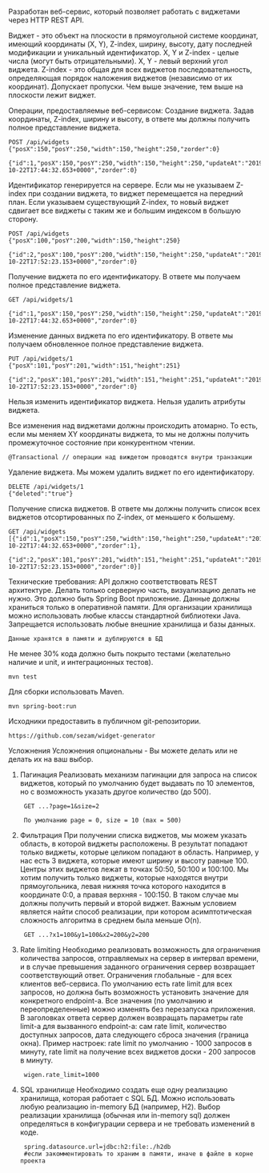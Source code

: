 Разработан веб-сервис, который позволяет работать с виджетами через HTTP REST API.

Виджет - это объект на плоскости в прямоугольной системе координат, имеющий координаты (X, Y), Z-index, ширину, высоту, дату последней модификации и уникальный идентификатор. 
X, Y и Z-index - целые числа (могут быть отрицательными).
X, Y -  левый верхний угол виджета.
Z-index - это общая для всех виджетов последовательность, определяющая порядок наложения виджетов  (независимо от их координат). Допускает пропуски. Чем выше значение, тем выше на плоскости лежит виджет. 

Операции, предоставляемые веб-сервисом:
Создание виджета. Задав координаты, Z-index, ширину и высоту, в ответе мы должны получить полное представление виджета.
    
    POST /api/widgets
    {"posX":150,"posY":250,"width":150,"height":250,"zorder":0}
    
    {"id":1,"posX":150,"posY":250,"width":150,"height":250,"updateAt":"2019-10-22T17:44:32.653+0000","zorder":0}

Идентификатор генерируется на сервере.
Если мы не указываем Z-index при создании виджета, то виджет перемещается на передний план. Если указываем существующий Z-index, то новый виджет сдвигает все виджеты с таким же и большим индексом в большую сторону.
    
    POST /api/widgets
    {"posX":100,"posY":200,"width":150,"height":250}
    
    {"id":2,"posX":100,"posY":200,"width":150,"height":250,"updateAt":"2019-10-22T17:52:23.153+0000","zorder":0}
       
Получение виджета по его идентификатору. В ответе мы получаем полное представление виджета.
    
    GET /api/widgets/1
   
    {"id":1,"posX":150,"posY":250,"width":150,"height":250,"updateAt":"2019-10-22T17:44:32.653+0000","zorder":0}
            
Изменение данных виджета по его идентификатору. В ответе мы получаем обновленное полное представление виджета.
    
    PUT /api/widgets/1
    {"posX":101,"posY":201,"width":151,"height":251}
    
    {"id":2,"posX":101,"posY":201,"width":151,"height":251,"updateAt":"2019-10-22T17:52:23.153+0000","zorder":0}
    
Нельзя изменить идентификатор виджета.
Нельзя удалить атрибуты виджета.

Все изменения над виджетами должны происходить атомарно. То есть, если мы меняем XY координаты виджета, то мы не должны получить промежуточное состояние при конкурентном чтении.


    @Transactional // операции над виждетом проводятся внутри транзакции
    
Удаление виджета. Мы можем удалить виджет по его идентификатору.
    
    DELETE /api/widgets/1
    {"deleted":"true"}
    
Получение списка виджетов. В ответе мы должны получить список всех виджетов отсортированных по Z-index, от меньшего к большему.
    
    GET /api/widgets
    [{"id":1,"posX":150,"posY":250,"width":150,"height":250,"updateAt":"2019-10-22T17:44:32.653+0000","zorder":1},
     {"id":2,"posX":101,"posY":201,"width":151,"height":251,"updateAt":"2019-10-22T17:52:23.153+0000","zorder":0}]

Технические требования:
API должно соответствовать REST архитектуре.
Делать только серверную часть, визуализацию делать не нужно.
Это должно быть Spring Boot приложение.
Данные должны храниться только в оперативной памяти. Для организации хранилища можно использовать любые классы стандартной библиотеки Java. Запрещается использовать любые внешние хранилища и базы данных.
    
    Данные хранятся в памяти и дублируются в БД
    
Не менее 30% кода должно быть покрыто тестами (желательно наличие и unit, и интеграционных тестов).

    mvn test

Для сборки использовать Maven.
    
    mvn spring-boot:run

Исходники предоставить в публичном git-репозитории.

    https://github.com/sezam/widget-generator

Усложнения
Усложнения опциональны - Вы можете делать или не делать их на ваш выбор. 
1. Пагинация
Реализовать механизм пагинации для запроса на список виджетов, который по умолчанию будет выдавать по 10 элементов, но с возможность указать другое количество (до 500).

        GET ...?page=1&size=2
    
        По умолчанию page = 0, size = 10 (max = 500)
    
2. Фильтрация
При получении списка виджетов, мы можем указать область, в которой виджеты расположены. В результат попадают только виджеты, которые целиком попадают в область.
Например, у нас есть 3 виджета, которые имеют ширину и высоту равные 100. Центры этих виджетов лежат в точках 50:50, 50:100 и 100:100. Мы хотим получить только виджеты, которые находятся внутри прямоугольника, левая нижняя точка которого находится в координате 0:0, а правая верхняя - 100:150. 
В таком случае мы должны получить первый и второй виджет.
Важным условием является найти способ реализации, при котором асимптотическая сложность алгоритма в среднем была меньше O(n).

        GET ...?x1=100&y1=100&x2=200&y2=200
    
3. Rate limiting
Необходимо реализовать возможность для ограничения количества запросов, отправляемых на сервер в интервал времени, и в случае превышения заданного ограничения сервер возвращает соответствующий ответ. Ограничения глобальные - для всех клиентов веб-сервиса. По умолчанию есть rate limit для всех запросов, но должна быть возможность установить значение для конкретного endpoint-а. Все значения (по умолчанию и переопределенные) можно изменять без перезапуска приложения. В заголовках ответа сервер должен возвращать параметры rate limit-a для вызванного endpoint-а: сам rate limit, количество доступных запросов, дата следующего сброса значения (граница окна). 
Пример настроек: rate limit по умолчанию - 1000 запросов в минуту, rate limit на получение всех виджетов доски - 200 запросов в минуту.

        wigen.rate_limit=1000

4. SQL хранилище
Необходимо создать еще одну реализацию хранилища, которая работает с SQL БД. Можно использовать любую реализацию in-memory БД (например, H2). 
Выбор реализации хранилища (обычная или in-memory sql) должен определяться в конфигурации сервера и не требовать изменений в коде.
    
        spring.datasource.url=jdbc:h2:file:./h2db
        #если закомментировать то храним в памяти, иначе в файле в корне проекта

